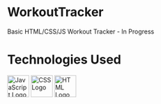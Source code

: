 # WorkoutTracker
Basic HTML/CSS/JS Workout Tracker - In Progress

# Technologies Used
<img src="https://cdn.worldvectorlogo.com/logos/javascript.svg" alt="JavaScript Logo" width="50" height="50"/> <img src="https://cdn.worldvectorlogo.com/logos/css3.svg" alt="CSS Logo" width="50" height="50"/>
<img src="https://cdn.worldvectorlogo.com/logos/javascript.svg" alt="HTML Logo" width="50" height="50"/>
